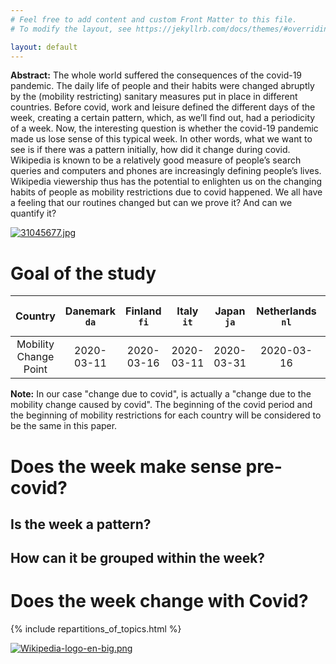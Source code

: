 ```yaml
---
# Feel free to add content and custom Front Matter to this file.
# To modify the layout, see https://jekyllrb.com/docs/themes/#overriding-theme-defaults

layout: default
---
```


**Abstract:**
The whole world suffered the consequences of the covid-19 pandemic. The daily life of people and their habits were changed abruptly by the (mobility restricting) sanitary measures put in place in different countries. Before covid, work and leisure defined the different days of the week, creating a certain pattern, which, as we’ll find out, had a periodicity of a week. Now, the interesting question is whether the covid-19 pandemic made us lose sense of this typical week. In other words, what we want to see is if there was a pattern initially, how did it change during covid. Wikipedia is known to be a relatively good measure of people’s search queries and computers and phones are increasingly defining people’s lives. Wikipedia viewership thus has the potential to enlighten us on the changing habits of people as mobility restrictions due to covid happened. We all have a feeling that our routines changed but can we prove it? And can we quantify it? 


[![31045677.jpg](https://i.postimg.cc/FshFqWbr/31045677.jpg)](https://postimg.cc/K4sy35sw)

# Goal of the study

| **Country**          | Danemark `da`| Finland `fi`|Italy `it`| Japan `ja`| Netherlands `nl`|Norway `no` |South Korea `ko` | Sweden `sv`|
|:---------------------:|:-----------:|:----------:|:---------:|:--------------:|:---------:|:--------------:|:----------:|:---------:|
| Mobility Change Point| 2020-03-11 |2020-03-16|2020-03-11| 2020-03-31| 2020-03-16|2020-03-11 |2020-02-25|2020-03-11|


**Note:** In our case "change due to covid", is actually a "change due to the mobility change caused by covid". The beginning of the covid period and the beginning of mobility restrictions for each country will be considered to be the same in this paper.

# Does the week make sense pre-covid?

## Is the week a pattern?

## How can it be grouped within the week?

# Does the week change with Covid?

{% include repartitions_of_topics.html %}

[![Wikipedia-logo-en-big.png](https://i.postimg.cc/BZrzMTbt/Wikipedia-logo-en-big.png)](https://postimg.cc/SjGVKzWp)
